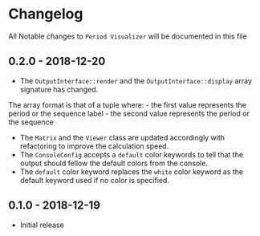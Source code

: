 # Changelog

All Notable changes to `Period Visualizer` will be documented in this file

## 0.2.0 - 2018-12-20

- The `OutputInterface::render` and the `OutputInterface::display` array signature has changed.

The array format is that of a tuple where:
	- the first value represents the period or the sequence label
	- the second value represents the period or the sequence

- The `Matrix` and the `Viewer` class are updated accordingly with refactoring to improve the calculation speed.
- The `ConsoleConfig` accepts a `default` color keywords to tell that the output should fellow the default colors from the console.
- The `default` color keyword replaces the `white` color keyword as the default keyword used if no color is specified.

## 0.1.0 - 2018-12-19

- Initial release
